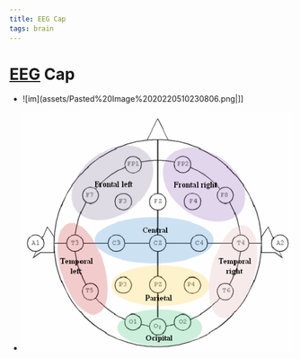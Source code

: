 ```yaml
---
title: EEG Cap
tags: brain
---
```


# [EEG](EEG.md) Cap
- ![im](assets/Pasted%20Image%2020220510230806.png|]]

- ![im](assets/Pasted%20image%2020220518144509.png)
































































































